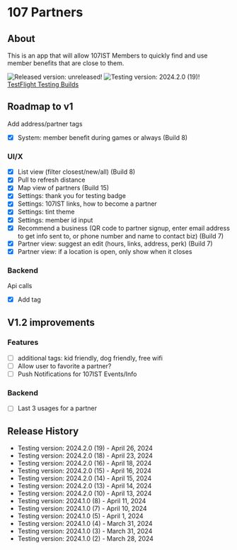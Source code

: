 # 107 Partners

## About

This is an app that will allow 107IST Members to quickly find and use member benefits that are close to them.

![Released version: unreleased!](https://img.shields.io/badge/Released_version-unreleased-purple)
![Testing version: 2024.2.0 (19)!](<https://img.shields.io/badge/Testing_version-2024.2.0_(19)-blue>)  
[TestFlight Testing Builds](https://testflight.apple.com/join/Fjx7M16y)

## Roadmap to v1

Add address/partner tags

- [x] System: member benefit during games or always (Build 8)

### UI/X

- [x] List view (filter closest/new/all) (Build 8)
- [x] Pull to refresh distance
- [x] Map view of partners (Build 15)
- [x] Settings: thank you for testing badge
- [x] Settings: 107IST links, how to become a partner
- [x] Settings: tint theme
- [x] Settings: member id input
- [x] Recommend a business (QR code to partner signup, enter email address to get info sent to, or phone number and name to contact biz) (Build 7)
- [x] Partner view: suggest an edit (hours, links, address, perk) (Build 7)
- [x] Partner view: if a location is open, only show when it closes

### Backend

Api calls

- [x] Add tag

## V1.2 improvements

### Features

- [ ] additional tags: kid friendly, dog friendly, free wifi
- [ ] Allow user to favorite a partner?
- [ ] Push Notifications for 107IST Events/Info

### Backend

- [ ] Last 3 usages for a partner

## Release History

- Testing version: 2024.2.0 (19) - April 26, 2024
- Testing version: 2024.2.0 (18) - April 23, 2024
- Testing version: 2024.2.0 (16) - April 18, 2024
- Testing version: 2024.2.0 (15) - April 16, 2024
- Testing version: 2024.2.0 (14) - April 15, 2024
- Testing version: 2024.2.0 (13) - April 14, 2024
- Testing version: 2024.2.0 (10) - April 13, 2024
- Testing version: 2024.1.0 (8) - April 11, 2024
- Testing version: 2024.1.0 (7) - April 10, 2024
- Testing version: 2024.1.0 (5) - April 1, 2024
- Testing version: 2024.1.0 (4) - March 31, 2024
- Testing version: 2024.1.0 (3) - March 31, 2024
- Testing version: 2024.1.0 (2) - March 28, 2024
